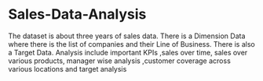 # Sales-Data-Analysis
The dataset is about three years of  sales data. There is a Dimension Data where there is the list of companies and their Line of Business.  There is also a Target Data. 
Analysis include important KPIs ,sales over time, sales over various products, manager wise analysis ,customer coverage across various locations and target analysis
